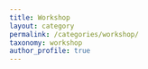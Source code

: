 ```yaml
---
title: Workshop
layout: category
permalink: /categories/workshop/
taxonomy: workshop
author_profile: true
---
```

